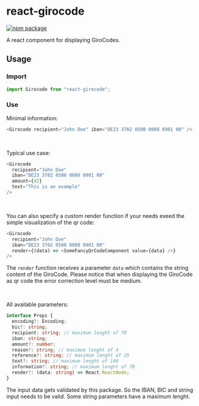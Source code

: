 # react-girocode

[![npm package](https://badge.fury.io/js/react-girocode.svg)](https://www.npmjs.org/package/react-girocode)

A react component for displaying GiroCodes.

## Usage

### Import

```ts
import Girocode from "react-girocode";
```

### Use

Minimal information:

```js
<Girocode recipient="John Doe" iban="DE23 3702 0500 0008 0901 00" />
```

</br>

Typical use case:

```js
<Girocode
  recipient="John Doe"
  iban="DE23 3702 0500 0008 0901 00"
  amount={42}
  text="This is an example"
/>
```

</br>

You can also specify a custom render function if your needs exeed the simple visualization of the qr code:

```js
<Girocode
  recipient="John Doe"
  iban="DE23 3702 0500 0008 0901 00"
  render={(data) => <SomeFancyQrCodeComponent value={data} />}
/>
```

The `render` function receives a parameter `data` which contains the string content of the GiroCode.
Please notice that when displaying the GiroCode as qr code the error correction level must be medium.

</br>

All available parameters:

```ts
interface Props {
  encoding?: Encoding;
  bic?: string;
  recipient: string; // maximum lenght of 70
  iban: string;
  amount?: number;
  reason?: string; // maximum lenght of 4
  reference?: string; // maximum lenght of 25
  text?: string; // maximum lenght of 140
  information?: string; // maximum lenght of 70
  render?: (data: string) => React.ReactNode;
}
```

The input data gets validated by this package. So the IBAN, BIC and string input needs to be valid. Some string parameters have a maximum lenght.
